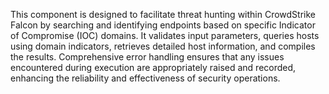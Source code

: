 This component is designed to facilitate threat hunting within CrowdStrike Falcon by searching and identifying endpoints based on specific Indicator of Compromise (IOC) domains. It validates input parameters, queries hosts using domain indicators, retrieves detailed host information, and compiles the results. Comprehensive error handling ensures that any issues encountered during execution are appropriately raised and recorded, enhancing the reliability and effectiveness of security operations.